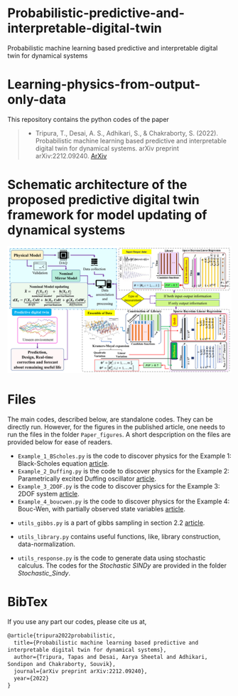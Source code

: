 # Probabilistic-predictive-and-interpretable-digital-twin
Probabilistic machine learning based predictive and interpretable digital twin for dynamical systems

# Learning-physics-from-output-only-data
This repository contains the python codes of the paper 
  > + Tripura, T., Desai, A. S., Adhikari, S., & Chakraborty, S. (2022). Probabilistic machine learning based predictive and interpretable digital twin for dynamical systems. arXiv preprint arXiv:2212.09240. [ArXiv](https://arxiv.org/abs/2212.09240)

# Schematic architecture of the proposed predictive digital twin framework for model updating of dynamical systems
![Architecture](Predictive_DT.png)

# Files
The main codes, described below, are standalone codes. They can be directly run. However, for the figures in the published article, one needs to run the files in the folder `Paper_figures`. A short despcription on the files are provided below for ease of readers.
  + `Example_1_BScholes.py` is the code to discover physics for the Example 1: Black-Scholes equation [article](https://arxiv.org/pdf/2208.05609.pdf).
  + `Example_2_Duffing.py` is the code to discover physics for the Example 2: Parametrically excited Duffing oscillator [article](https://arxiv.org/pdf/2208.05609.pdf).
  + `Example_3_2DOF.py` is the code to discover physics for the Example 3: 2DOF system [article](https://arxiv.org/pdf/2208.05609.pdf).
  + `Example_4_boucwen.py` is the code to discover physics for the Example 4: Bouc-Wen, with partially observed state variables [article](https://arxiv.org/pdf/2208.05609.pdf).
  - `utils_gibbs.py` is a part of gibbs sampling in section 2.2 [article](https://arxiv.org/pdf/2208.05609.pdf).
  * `utils_library.py` contains useful functions, like, library construction, data-normalization.
  + `utils_response.py` is the code to generate data using stochastic calculus.
The codes for the *Stochastic SINDy* are provided in the folder *Stochastic_Sindy*.

# BibTex
If you use any part our codes, please cite us at,
```
@article{tripura2022probabilistic,
  title={Probabilistic machine learning based predictive and interpretable digital twin for dynamical systems},
  author={Tripura, Tapas and Desai, Aarya Sheetal and Adhikari, Sondipon and Chakraborty, Souvik},
  journal={arXiv preprint arXiv:2212.09240},
  year={2022}
}
```
